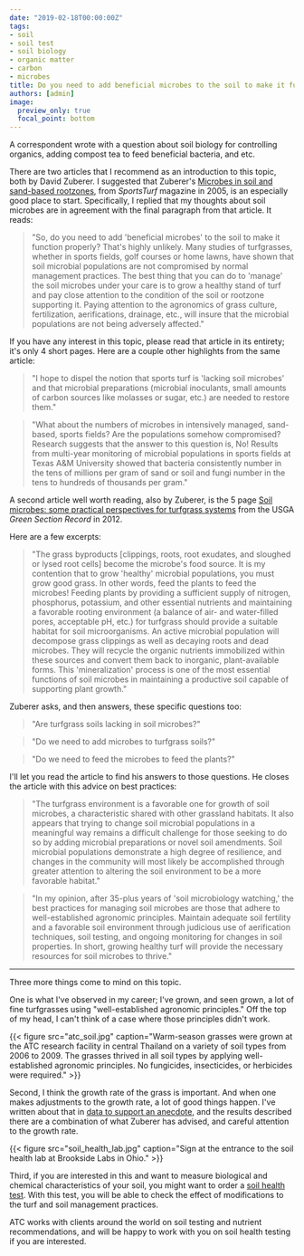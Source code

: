 ```yaml
---
date: "2019-02-18T00:00:00Z"
tags:
- soil
- soil test
- soil biology
- organic matter
- carbon
- microbes
title: Do you need to add beneficial microbes to the soil to make it function properly?
authors: [admin]
image:
  preview_only: true
  focal_point: bottom
---
```


A correspondent wrote with a question about soil biology for controlling organics, adding compost tea to feed beneficial bacteria, and etc. 

There are two articles that I recommend as an introduction to this topic, both by David Zuberer. I suggested that Zuberer's [Microbes in soil and sand-based rootzones](http://sturf.lib.msu.edu/article/2005jul8b.pdf), from *SportsTurf* magazine in 2005, is an especially good place to start. Specifically, I replied that my thoughts about soil microbes are in agreement with the final paragraph from that article. It reads:

> "So, do you need to add 'beneficial microbes' to the soil to make it function properly? That's highly unlikely. Many studies of turfgrasses, whether in sports fields, golf courses or home lawns, have shown that soil microbial populations are not compromised by normal management practices. The best thing that you can do to 'manage' the soil microbes under your care is to grow a healthy stand of turf and pay close attention to the condition of the soil or rootzone supporting it. Paying attention to the agronomics of grass culture, fertilization, aerifications, drainage, etc., will insure that the microbial populations are not being adversely affected."

If you have any interest in this topic, please read that article in its entirety; it's only 4 short pages. Here are a couple other highlights from the same article:

> "I hope to dispel the notion that sports turf is 'lacking soil microbes' and that microbial preparations (microbial inoculants, small amounts of carbon sources like molasses or sugar, etc.) are needed to restore them."

> "What about the numbers of microbes in intensively managed, sand-based, sports fields? Are the populations somehow compromised? Research suggests that the answer to this question is, No! Results from multi-year monitoring of microbial populations in sports fields at Texas A&M University showed that bacteria consistently number in the tens of millions per gram of sand or soil and fungi number in the tens to hundreds of thousands per gram."

A second article well worth reading, also by Zuberer, is the 5 page [Soil microbes: some practical perspectives for turfgrass systems](http://gsrpdf.lib.msu.edu/ticpdf.py?file=/article/zuberer-soil-7-20-12.pdf) from the USGA *Green Section Record* in 2012. 

Here are a few excerpts:

> "The grass byproducts [clippings, roots, root exudates, and sloughed or lysed root cells] become the microbe's food source. It is my contention that to grow 'healthy' microbial populations, you must grow good grass. In other words, feed the plants to feed the microbes! Feeding plants by providing a sufficient supply of nitrogen, phosphorus, potassium, and other essential nutrients and maintaining a favorable rooting environment (a balance of air- and water-filled pores, acceptable pH, etc.) for turfgrass should provide a suitable habitat for soil microorganisms. An active microbial population will decompose grass clippings as well as decaying roots and dead microbes. They will recycle the organic nutrients immobilized within these sources and convert them back to inorganic, plant-available forms. This 'mineralization' process is one of the most essential functions of soil microbes in maintaining a productive soil capable of supporting plant growth."

Zuberer asks, and then answers, these specific questions too:

> "Are turfgrass soils lacking in soil microbes?"
 
> "Do we need to add microbes to turfgrass soils?"
 
> "Do we need to feed the microbes to feed the plants?" 
 
I'll let you read the article to find his answers to those questions. He closes the article with this advice on best practices:
 
> "The turfgrass environment is a favorable one for growth of soil microbes, a characteristic shared with other grassland habitats. It also appears that trying to change soil microbial populations in a meaningful way remains a difficult challenge for those seeking to do so by adding microbial preparations or novel soil amendments. Soil microbial populations demonstrate a high degree of resilience, and changes in the community will most likely be accomplished through greater attention to altering the soil environment to be a more favorable habitat."
 
> "In my opinion, after 35-plus years of 'soil microbiology watching,' the best practices for managing soil microbes are those that adhere to well-established agronomic principles. Maintain adequate soil fertility and a favorable soil environment through judicious use of aerification techniques, soil testing, and ongoing monitoring for changes in soil properties. In short, growing healthy turf will provide the necessary resources for soil microbes to thrive."
 
---
 
Three more things come to mind on this topic.
 
One is what I've observed in my career; I've grown, and seen grown, a lot of fine turfgrasses using "well-established agronomic principles." Off the top of my head, I can't think of a case where those principles didn't work.
 
{{< figure src="atc_soil.jpg" caption="Warm-season grasses were grown at the ATC research facility in central Thailand on a variety of soil types from 2006 to 2009. The grasses thrived in all soil types by applying well-established agronomic principles. No fungicides, insecticides, or herbicides were required." >}}
 
Second, I think the growth rate of the grass is important. And when one makes adjustments to the growth rate, a lot of good things happen. I've written about that in [data to support an anecdote](https://www.blog.asianturfgrass.com/2016/05/data-to-support-an-anecdote.html), and the results described there are a combination of what Zuberer has advised, and careful attention to the growth rate. 
 
{{< figure src="soil_health_lab.jpg" caption="Sign at the entrance to the soil health lab at Brookside Labs in Ohio." >}}
 
Third, if you are interested in this and want to measure biological and chemical characteristics of your soil, you might want to order a [soil health test](https://www.blinc.com/services/soil-analysis/soil-health). With this test, you will be able to check the effect of modifications to the turf and soil management practices. 
 
ATC works with clients around the world on soil testing and nutrient recommendations, and will be happy to work with you on soil health testing if you are interested.




